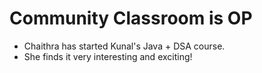 # Community Classroom is OP

- Chaithra has started Kunal's Java + DSA course.
- She finds it very interesting and exciting!
